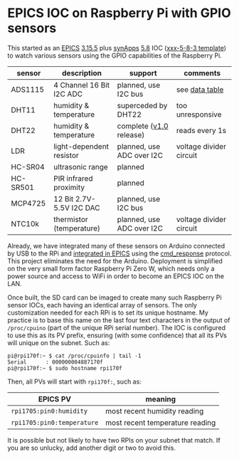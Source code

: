 # EPICS IOC on Raspberry Pi with GPIO sensors

This started as an 
[EPICS](http://www.aps.anl.gov/epics)
[3.15.5](http://www.aps.anl.gov/epics/base/R3-15/5.php)
plus
[synApps](https://www1.aps.anl.gov/BCDA/synApps)
[5.8](https://github.com/EPICS-synApps/support/releases/tag/synApps_5_8)
IOC ([xxx-5-8-3 template](https://github.com/epics-modules/xxx/releases/tag/R5-8-3))
to watch various sensors using the GPIO capabilities of
the Raspberry Pi.

sensor | description | support | comments
--- | --- | --- | ---
ADS1115 | 4 Channel 16 Bit I2C ADC | planned, use I2C bus | see [data table](documentation/dac-adc-calibration.md)
DHT11 | humidity & temperature | superceded by DHT22 | too unresponsive
DHT22 | humidity & temperature | complete ([v1.0](https://github.com/prjemian/ioc_raspi_sensors/releases/tag/v1.0) release) | reads every 1s
LDR | light-dependent resistor | planned, use ADC over I2C | voltage divider circuit
HC-SR04 | ultrasonic range | planned |
HC-SR501 | PIR infrared proximity | planned |
MCP4725 | 12 Bit 2.7V-5.5V I2C DAC | planned, use I2C bus | 
NTC10k | thermistor (temperature) | planned, use ADC over I2C | voltage divider circuit

Already, we have integrated many of these sensors on Arduino
connected by USB to the RPi and 
[integrated in EPICS](http://prjemian.github.io/cmd_response/epics/streams.html)
using the 
[cmd_response](http://prjemian.github.io/cmd_response/)
protocol.  This project eliminates the need 
for the Arduino.  Deployment is simplified on the very
small form factor Raspberry Pi Zero W, which needs only a power
source and access to WiFi in order to become an EPICS IOC
on the LAN.

Once built, the SD card can be imaged to create many such Raspberry Pi sensor 
IOCs, each having an identical array of sensors.
The only customization needed for each RPi is to set its unique hostname.
My practice is to base this name on the last four text characters in the output of 
`/proc/cpuino` (part of the unique RPi serial number).
The IOC is configured to use this as its PV prefix, ensuring (with some confidence)
that all its PVs will unique on the subnet.  Such as:

    pi@rpi170f:~ $ cat /proc/cpuinfo | tail -1
    Serial		: 000000004887170f
    pi@rpi170f:~ $ sudo hostname rpi170f

Then, all PVs will start with `rpi170f:`, such as:

EPICS PV | meaning
--- | ---
`rpi1705:pin0:humidity` |  most recent humidity reading
`rpi1705:pin0:temperature` | most recent temperature reading

It is possible but not likely to have two RPIs on your subnet that
match.  If you are so unlucky, add another digit or two to avoid this.
